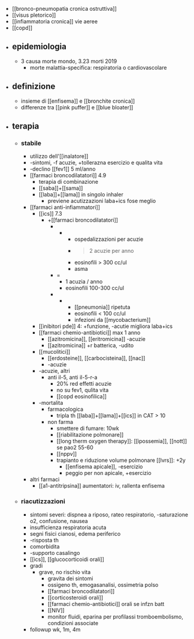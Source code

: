 - [[bronco-pneumopatia cronica ostruttiva]]
- [[visus pletorico]]
- [[infiammatoria cronica]] vie aeree
- [[copd]]
- ## epidemiologia
	- 3 causa morte mondo, 3.23 morti 2019
		- morte malattia-specifica: respiratoria o cardiovascolare
- ## definizione
	- insieme di [[enfisema]] e [[bronchite cronica]]
	- differenze tra [[pink puffer]] e [[blue bloater]] 
- ## terapia
	- ### stabile
		- utilizzo dell'[[inalatore]]
		- -sintomi, -f acuzie, +tollerazna esercizio e qualita vita
		- -declino [[fev1]] 5 ml/anno
		- [[farmaci broncodilatatori]] 4.9
			- terapia di combinazione
			- [[saba]]+[[sama]]
			- [[laba]]+[[lama]] in singolo inhaler
				- previene acutizzazioni laba+ics fose meglio
		- [[farmaci anti-infiammatori]]
			- [[ics]] 7.3
				- +[[farmaci broncodilatatori]]
					- +
						- ospedalizzazioni per acuzie
						- >2 acuzie per anno
						- eosinofili > 300 cc/ul
						- asma
					- =
						- 1 acuzia / anno
						- eosinofili 100-300 cc/ul
					- -
						- [[pneumonia]] ripetuta
						- eosinofili < 100 cc/ul
						- infezioni da [[mycobacterium]]
			- [[inibitori pde]] 4: +funzione, -acutie migliora laba+ics
			- [[farmaci chemio-antibiotici]] max 1 anno
				- [[azitromicina]], [[eritromicina]] -acuzie
				- [[azitromicina]] +r batterica, -udito
			- [[mucolitici]]
				- [[erdosteine]], [[carbocisteina]], [[nac]]
				- -acuzie
			- -acuzie, altri
				- anti il-5, anti il-5-r-a
					- 20% red effetti acuzie
					- no su fev1, qulita vita
					- [[copd eosinofilica]]
			- -mortalita
				- farmacologica
					- tripla th [[laba]]+[[lama]]+[[ics]] in CAT > 10
				- non farma
					- smettere di fumare: 10wk
					- [[riabilitazione polmonare]]
					- [[long therm oxygen therapy]]: [[ipossemia]], [[nott]] se pao2 55-60
					- [[nppv]]
					- trapianto e riduzione volume polmonare [[lvrs]]: +2y
						- [[enfisema apicale]], -esercizio
						- peggio per non apicale, +esercizio
		- altri farmaci
			- [[a1-antitripsina]] aumentatori: iv, rallenta enfisema
	- ### riacutizzazioni
		- sintomi severi: dispnea a riposo, rateo respiratorio, -saturazione o2, confusione, nausea
		- insufficienza respiratoria acuta
		- segni fisici cianosi, edema periferico
		- -risposta th
		- comorbidita
		- -supporto casalingo
		- [[ics]], [[glucocorticoidi orali]]
		- gradi
			- grave, no rischio vita
				- gravita dei sintomi
				- ossigeno th, emogasanalisi, ossimetria polso
				- [[farmaci broncodilatatori]]
				- [[corticosteroidi orali]]
				- [[farmaci chemio-antibiotici]] orali se infzn batt
				- [[NIV]]
				- monitor fluidi, eparina per profilassi tromboembolismo, condizioni associate
		- followup wk, 1m, 4m